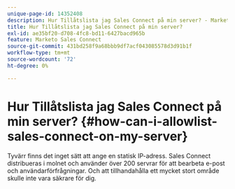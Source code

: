 ```yaml
---
unique-page-id: 14352408
description: Hur Tillåtslista jag Sales Connect på min server? - Marketo Docs - produktdokumentation
title: Hur Tillåtslista jag Sales Connect på min server?
exl-id: ae35bf20-d708-4fc8-bd11-6427bacd965b
feature: Marketo Sales Connect
source-git-commit: 431bd258f9a68bbb9df7acf043085578d3d91b1f
workflow-type: tm+mt
source-wordcount: '72'
ht-degree: 0%

---
```


# Hur Tillåtslista jag Sales Connect på min server? {#how-can-i-allowlist-sales-connect-on-my-server}

Tyvärr finns det inget sätt att ange en statisk IP-adress. Sales Connect distribueras i molnet och använder över 200 servrar för att bearbeta e-post och användarförfrågningar. Och att tillhandahålla ett mycket stort område skulle inte vara säkrare för dig.
